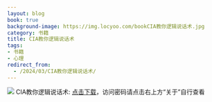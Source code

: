```yaml
---
layout: blog
book: true
background-image: https://img.locyoo.com/bookCIA教你逻辑说话术.jpg
category: 书籍
title: CIA教你逻辑说话术
tags:
- 书籍
- 心理
redirect_from:
  - /2024/03/CIA教你逻辑说话术/
---
```

![](https://img.locyoo.com/bookCIA教你逻辑说话术.jpg)
CIA教你逻辑说话术: <a name = "ref1" href="https://url18.ctfile.com/f/50983618-1269964301-cada37?p=3619">点击下载</a>，访问密码请点击右上方“关于”自行查看